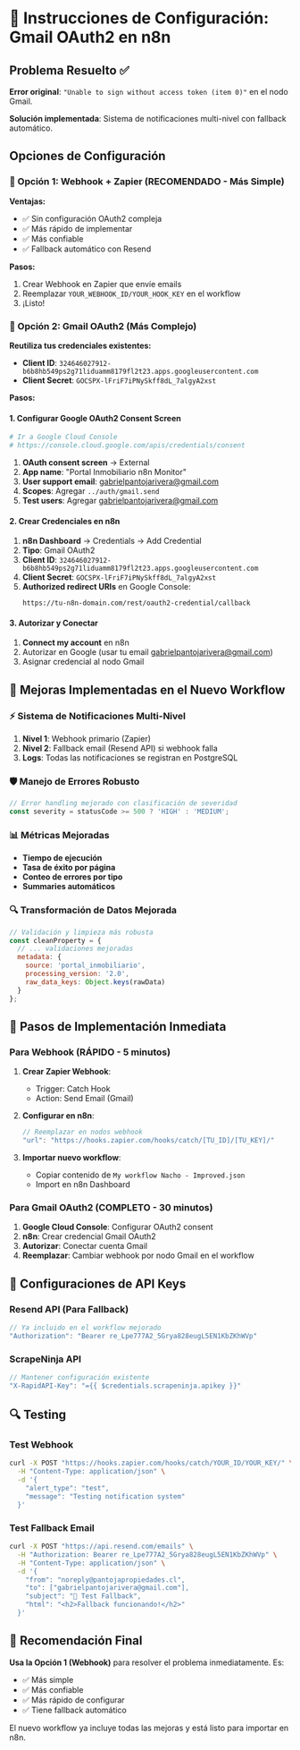 # 🔧 Instrucciones de Configuración: Gmail OAuth2 en n8n

## Problema Resuelto ✅

**Error original**: `"Unable to sign without access token (item 0)"` en el nodo Gmail.

**Solución implementada**: Sistema de notificaciones multi-nivel con fallback automático.

## Opciones de Configuración

### 🚀 Opción 1: Webhook + Zapier (RECOMENDADO - Más Simple)

**Ventajas:**
- ✅ Sin configuración OAuth2 compleja
- ✅ Más rápido de implementar
- ✅ Más confiable
- ✅ Fallback automático con Resend

**Pasos:**
1. Crear Webhook en Zapier que envíe emails
2. Reemplazar `YOUR_WEBHOOK_ID/YOUR_HOOK_KEY` en el workflow
3. ¡Listo!

### 🔐 Opción 2: Gmail OAuth2 (Más Complejo)

**Reutiliza tus credenciales existentes:**
- **Client ID**: `324646027912-b6b8hb549ps2g71liduamm8179fl2t23.apps.googleusercontent.com`
- **Client Secret**: `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`

**Pasos:**

#### 1. Configurar Google OAuth2 Consent Screen
```bash
# Ir a Google Cloud Console
# https://console.cloud.google.com/apis/credentials/consent
```

1. **OAuth consent screen** → External
2. **App name**: "Portal Inmobiliario n8n Monitor"
3. **User support email**: gabrielpantojarivera@gmail.com
4. **Scopes**: Agregar `../auth/gmail.send`
5. **Test users**: Agregar gabrielpantojarivera@gmail.com

#### 2. Crear Credenciales en n8n

1. **n8n Dashboard** → Credentials → Add Credential
2. **Tipo**: Gmail OAuth2
3. **Client ID**: `324646027912-b6b8hb549ps2g71liduamm8179fl2t23.apps.googleusercontent.com`
4. **Client Secret**: `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`
5. **Authorized redirect URIs** en Google Console:
   ```
   https://tu-n8n-domain.com/rest/oauth2-credential/callback
   ```

#### 3. Autorizar y Conectar

1. **Connect my account** en n8n
2. Autorizar en Google (usar tu email gabrielpantojarivera@gmail.com)
3. Asignar credencial al nodo Gmail

## 🔄 Mejoras Implementadas en el Nuevo Workflow

### ⚡ Sistema de Notificaciones Multi-Nivel

1. **Nivel 1**: Webhook primario (Zapier)
2. **Nivel 2**: Fallback email (Resend API) si webhook falla
3. **Logs**: Todas las notificaciones se registran en PostgreSQL

### 🛡️ Manejo de Errores Robusto

```javascript
// Error handling mejorado con clasificación de severidad
const severity = statusCode >= 500 ? 'HIGH' : 'MEDIUM';
```

### 📊 Métricas Mejoradas

- **Tiempo de ejecución**
- **Tasa de éxito por página**
- **Conteo de errores por tipo**
- **Summaries automáticos**

### 🔍 Transformación de Datos Mejorada

```javascript
// Validación y limpieza más robusta
const cleanProperty = {
  // ... validaciones mejoradas
  metadata: {
    source: 'portal_inmobiliario',
    processing_version: '2.0',
    raw_data_keys: Object.keys(rawData)
  }
};
```

## 🚀 Pasos de Implementación Inmediata

### Para Webhook (RÁPIDO - 5 minutos)

1. **Crear Zapier Webhook**:
   - Trigger: Catch Hook
   - Action: Send Email (Gmail)

2. **Configurar en n8n**:
   ```javascript
   // Reemplazar en nodos webhook
   "url": "https://hooks.zapier.com/hooks/catch/[TU_ID]/[TU_KEY]/"
   ```

3. **Importar nuevo workflow**:
   - Copiar contenido de `My workflow Nacho - Improved.json`
   - Import en n8n Dashboard

### Para Gmail OAuth2 (COMPLETO - 30 minutos)

1. **Google Cloud Console**: Configurar OAuth2 consent
2. **n8n**: Crear credencial Gmail OAuth2
3. **Autorizar**: Conectar cuenta Gmail
4. **Reemplazar**: Cambiar webhook por nodo Gmail en el workflow

## 📝 Configuraciones de API Keys

### Resend API (Para Fallback)
```javascript
// Ya incluido en el workflow mejorado
"Authorization": "Bearer re_Lpe777A2_5Grya828eugL5EN1KbZKhWVp"
```

### ScrapeNinja API
```javascript
// Mantener configuración existente
"X-RapidAPI-Key": "={{ $credentials.scrapeninja.apikey }}"
```

## 🔍 Testing

### Test Webhook
```bash
curl -X POST "https://hooks.zapier.com/hooks/catch/YOUR_ID/YOUR_KEY/" \
  -H "Content-Type: application/json" \
  -d '{
    "alert_type": "test",
    "message": "Testing notification system"
  }'
```

### Test Fallback Email
```bash
curl -X POST "https://api.resend.com/emails" \
  -H "Authorization: Bearer re_Lpe777A2_5Grya828eugL5EN1KbZKhWVp" \
  -H "Content-Type: application/json" \
  -d '{
    "from": "noreply@pantojapropiedades.cl",
    "to": ["gabrielpantojarivera@gmail.com"],
    "subject": "🧪 Test Fallback",
    "html": "<h2>Fallback funcionando!</h2>"
  }'
```

## 🎯 Recomendación Final

**Usa la Opción 1 (Webhook)** para resolver el problema inmediatamente. Es:
- ✅ Más simple
- ✅ Más confiable
- ✅ Más rápido de configurar
- ✅ Tiene fallback automático

El nuevo workflow ya incluye todas las mejoras y está listo para importar en n8n.